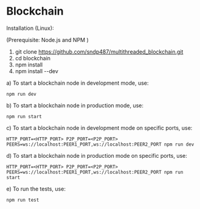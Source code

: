Blockchain
==========

Installation (Linux):

(Prerequisite: Node.js and NPM )
1) git clone https://github.com/sndp487/multithreaded_blockchain.git
2) cd blockchain 
3) npm install 
4) npm install --dev 

a) To start a blockchain node in development mode, use:

    npm run dev 

b) To start a blockchain node in production mode, use:

    npm run start     

c) To start a blockchain node in development mode on specific ports, use:

    HTTP_PORT=<HTTP_PORT> P2P_PORT=<P2P_PORT> PEERS=ws://localhost:PEER1_PORT,ws://localhost:PEER2_PORT npm run dev

d) To start a blockchain node in production mode on specific ports, use:

    HTTP_PORT=<HTTP_PORT> P2P_PORT=<P2P_PORT> PEERS=ws://localhost:PEER1_PORT,ws://localhost:PEER2_PORT npm run start

e) To run the tests, use:

    npm run test

